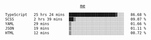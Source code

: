 <p align="center">
  <samp>
    <a href="https://yiwwhl.com">me</a>
  </samp>
</p>

<!--START_SECTION:waka-->

```txt
TypeScript   25 hrs 24 mins  █████████████████████▓░░░   86.68 %
SCSS         2 hrs 39 mins   ██▒░░░░░░░░░░░░░░░░░░░░░░   09.07 %
YAML         29 mins         ▒░░░░░░░░░░░░░░░░░░░░░░░░   01.66 %
JSON         19 mins         ▒░░░░░░░░░░░░░░░░░░░░░░░░   01.11 %
HTML         12 mins         ▒░░░░░░░░░░░░░░░░░░░░░░░░   00.72 %
```

<!--END_SECTION:waka-->
